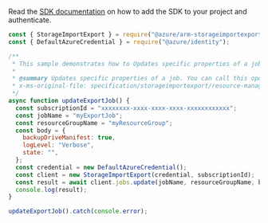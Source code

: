 Read the [SDK documentation](https://github.com/Azure/azure-sdk-for-js/blob/%40azure%2Farm-storageimportexport_2.0.1/sdk/storageimportexport/arm-storageimportexport/README.md) on how to add the SDK to your project and authenticate.

```javascript
const { StorageImportExport } = require("@azure/arm-storageimportexport");
const { DefaultAzureCredential } = require("@azure/identity");

/**
 * This sample demonstrates how to Updates specific properties of a job. You can call this operation to notify the Import/Export service that the hard drives comprising the import or export job have been shipped to the Microsoft data center. It can also be used to cancel an existing job.
 *
 * @summary Updates specific properties of a job. You can call this operation to notify the Import/Export service that the hard drives comprising the import or export job have been shipped to the Microsoft data center. It can also be used to cancel an existing job.
 * x-ms-original-file: specification/storageimportexport/resource-manager/Microsoft.ImportExport/preview/2021-01-01/examples/UpdateExportJob.json
 */
async function updateExportJob() {
  const subscriptionId = "xxxxxxxx-xxxx-xxxx-xxxx-xxxxxxxxxxxx";
  const jobName = "myExportJob";
  const resourceGroupName = "myResourceGroup";
  const body = {
    backupDriveManifest: true,
    logLevel: "Verbose",
    state: "",
  };
  const credential = new DefaultAzureCredential();
  const client = new StorageImportExport(credential, subscriptionId);
  const result = await client.jobs.update(jobName, resourceGroupName, body);
  console.log(result);
}

updateExportJob().catch(console.error);
```
